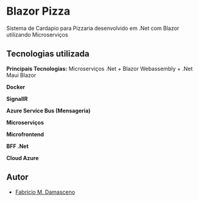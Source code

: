
# Blazor Pizza

Sistema de Cardapio para Pizzaria desenvolvido em .Net com Blazor utilizando Microserviços




## Tecnologias utilizada

**Principais Tecnologias:** Microserviços .Net + Blazor Webassembly + .Net Maui Blazor

**Docker**

**SignalIR**  

**Azure Service Bus (Mensageria)**

**Microserviços**

**Microfrontend**

**BFF .Net**

**Cloud Azure**

## Autor

- [Fabrício M. Damasceno](https://github.com/fabriciodamasceno/)

